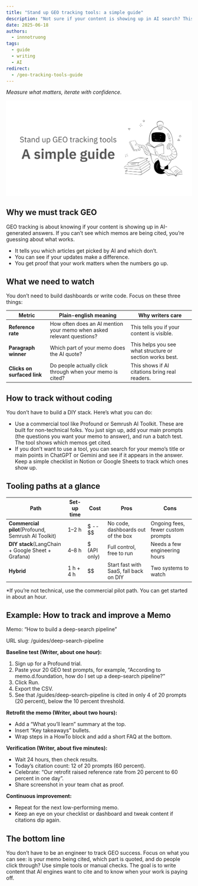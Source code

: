 ```yaml
---
title: "Stand up GEO tracking tools: a simple guide"
description: "Not sure if your content is showing up in AI search? This guide walks you through simple GEO tracking methods so you can see what works and keep your memos in play."
date: 2025-06-18
authors:
  - innnotruong
tags:
  - guide
  - writing
  - AI
redirect:
  - /geo-tracking-tools-guide
---
```


*Measure what matters, iterate with confidence.*

![](assets/geo-tracking-tools.png)

## Why we must track GEO

GEO tracking is about knowing if your content is showing up in AI-generated answers. If you can’t see which memos are being cited, you’re guessing about what works.

- It tells you which articles get picked by AI and which don’t.
- You can see if your updates make a difference.
- You get proof that your work matters when the numbers go up.

## What we need to watch

You don’t need to build dashboards or write code. Focus on these three things:

| **Metric** | **Plain-english meaning** | **Why writers care** |
| --- | --- | --- |
| **Reference rate** | How often does an AI mention your memo when asked relevant questions? | This tells you if your content is visible. |
| **Paragraph winner** | Which part of your memo does the AI quote?  | This helps you see what structure or section works best. |
| **Clicks on surfaced link** | Do people actually click through when your memo is cited?  | This shows if AI citations bring real readers. |

## How to track without coding

You don’t have to build a DIY stack. Here’s what you can do:

- Use a commercial tool like Profound or Semrush AI Toolkit. These are built for non-technical folks. You just sign up, add your main prompts (the questions you want your memo to answer), and run a batch test. The tool shows which memos get cited.
- If you don’t want to use a tool, you can search for your memo’s title or main points in ChatGPT or Gemini and see if it appears in the answer. Keep a simple checklist in Notion or Google Sheets to track which ones show up.

## Tooling paths at a glance

| **Path** | **Set-up time** | **Cost** | **Pros** | **Cons** |
| --- | --- | --- | --- | --- |
| **Commercial pilot**(Profound, Semrush AI Toolkit) | 1–2 h | \$ -- \$\$ | No code, dashboards out of the box | Ongoing fees, fewer custom prompts |
| **DIY stack**(LangChain + Google Sheet + Grafana) | 4–8 h | \$ (API only) | Full control, free to run | Needs a few engineering hours |
| **Hybrid** | 1 h + 4 h | \$\$ | Start fast with SaaS, fall back on DIY | Two systems to watch |

*If you’re not technical, use the commercial pilot path. You can get started in about an hour.

## Example: How to track and improve a Memo

Memo: “How to build a deep-search pipeline”

URL slug: /guides/deep-search-pipeline

**Baseline test (Writer, about one hour):**

1. Sign up for a Profound trial.
2. Paste your 20 GEO test prompts, for example, “According to memo.d.foundation, how do I set up a deep-search pipeline?”
3. Click Run.
4. Export the CSV.
5. See that /guides/deep-search-pipeline is cited in only 4 of 20 prompts (20 percent), below the 10 percent threshold.

**Retrofit the memo (Writer, about two hours):**

- Add a “What you’ll learn” summary at the top.
- Insert “Key takeaways” bullets.
- Wrap steps in a HowTo block and add a short FAQ at the bottom.

**Verification (Writer, about five minutes):**

- Wait 24 hours, then check results.
- Today’s citation count: 12 of 20 prompts (60 percent).
- Celebrate: “Our retrofit raised reference rate from 20 percent to 60 percent in one day”.
- Share screenshot in your team chat as proof.

**Continuous improvement:**

- Repeat for the next low-performing memo.
- Keep an eye on your checklist or dashboard and tweak content if citations dip again.

## The bottom line

You don’t have to be an engineer to track GEO success. Focus on what you can see: is your memo being cited, which part is quoted, and do people click through? Use simple tools or manual checks. The goal is to write content that AI engines want to cite and to know when your work is paying off.